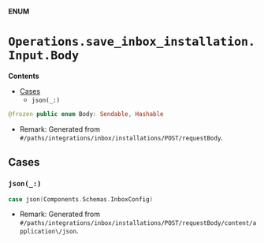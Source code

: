 **ENUM**

# `Operations.save_inbox_installation.Input.Body`

**Contents**

- [Cases](#cases)
  - `json(_:)`

```swift
@frozen public enum Body: Sendable, Hashable
```

- Remark: Generated from `#/paths/integrations/inbox/installations/POST/requestBody`.

## Cases
### `json(_:)`

```swift
case json(Components.Schemas.InboxConfig)
```

- Remark: Generated from `#/paths/integrations/inbox/installations/POST/requestBody/content/application\/json`.
